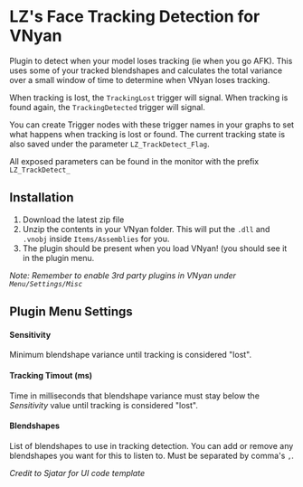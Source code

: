 # LZ's Face Tracking Detection for VNyan
Plugin to detect when your model loses tracking (ie when you go AFK). This uses some of your tracked blendshapes and calculates the total variance over a small window of time to determine when VNyan loses tracking.

When tracking is lost, the `TrackingLost` trigger will signal.
When tracking is found again, the `TrackingDetected` trigger will signal.

You can create Trigger nodes with these trigger names in your graphs to set what happens when tracking is lost or found. The current tracking state is also saved under the parameter `LZ_TrackDetect_Flag`.

All exposed parameters can be found in the monitor with the prefix `LZ_TrackDetect_`

## Installation
1. Download the latest zip file
2. Unzip the contents in your VNyan folder. This will put the `.dll` and `.vnobj` inside `Items/Assemblies` for you.
3. The plugin should be present when you load VNyan! (you should see it in the plugin menu.

*Note: Remember to enable 3rd party plugins in VNyan under `Menu/Settings/Misc`*

## Plugin Menu Settings
#### Sensitivity
Minimum blendshape variance until tracking is considered "lost".
#### Tracking Timout (ms)
Time in milliseconds that blendshape variance must stay below the *Sensitivity* value until tracking is considered "lost".
#### Blendshapes
List of blendshapes to use in tracking detection. You can add or remove any blendshapes you want for this to listen to. Must be separated by comma's `,`.

*Credit to Sjatar for UI code template*
